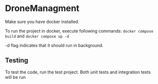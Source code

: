 # DroneManagment

Make sure you have docker installed.

To run the project in docker, execute following commands:
```docker compose build``` and
```docker compose up -d```

-d flag indicates that it should run in background.


## Testing
To test the code, run the test project. 
Both unit tests and integration tests will be run
